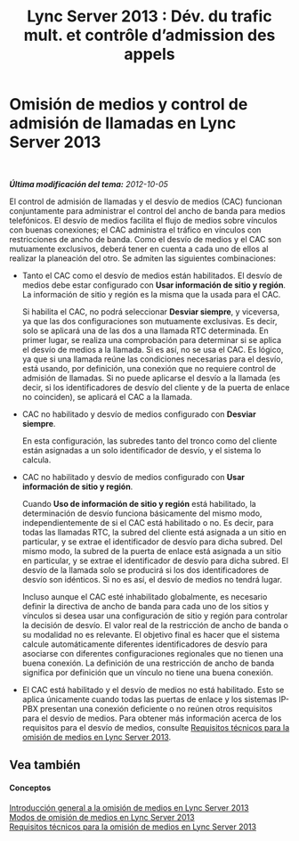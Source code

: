 ﻿---
title: "Lync Server 2013 : Dév. du trafic mult. et contrôle d’admission des appels"
TOCTitle: Omisión de medios y control de admisión de llamadas
ms:assetid: 120b2a2b-5f97-4735-a2ee-0f849feb8c1d
ms:mtpsurl: https://technet.microsoft.com/es-es/library/Gg398203(v=OCS.15)
ms:contentKeyID: 48274482
ms.date: 01/07/2017
mtps_version: v=OCS.15
ms.translationtype: HT
---

# Omisión de medios y control de admisión de llamadas en Lync Server 2013

 

_**Última modificación del tema:** 2012-10-05_

El control de admisión de llamadas y el desvío de medios (CAC) funcionan conjuntamente para administrar el control del ancho de banda para medios telefónicos. El desvío de medios facilita el flujo de medios sobre vínculos con buenas conexiones; el CAC administra el tráfico en vínculos con restricciones de ancho de banda. Como el desvío de medios y el CAC son mutuamente exclusivos, deberá tener en cuenta a cada uno de ellos al realizar la planeación del otro. Se admiten las siguientes combinaciones:

  - Tanto el CAC como el desvío de medios están habilitados. El desvío de medios debe estar configurado con **Usar información de sitio y región**. La información de sitio y región es la misma que la usada para el CAC.
    
    Si habilita el CAC, no podrá seleccionar **Desviar siempre**, y viceversa, ya que las dos configuraciones son mutuamente exclusivas. Es decir, solo se aplicará una de las dos a una llamada RTC determinada. En primer lugar, se realiza una comprobación para determinar si se aplica el desvío de medios a la llamada. Si es así, no se usa el CAC. Es lógico, ya que si una llamada reúne las condiciones necesarias para el desvío, está usando, por definición, una conexión que no requiere control de admisión de llamadas. Si no puede aplicarse el desvío a la llamada (es decir, si los identificadores de desvío del cliente y de la puerta de enlace no coinciden), se aplicará el CAC a la llamada.

  - CAC no habilitado y desvío de medios configurado con **Desviar siempre**.
    
    En esta configuración, las subredes tanto del tronco como del cliente están asignadas a un solo identificador de desvío, y el sistema lo calcula.

  - CAC no habilitado y desvío de medios configurado con **Usar información de sitio y región**.
    
    Cuando **Uso de información de sitio y región** está habilitado, la determinación de desvío funciona básicamente del mismo modo, independientemente de si el CAC está habilitado o no. Es decir, para todas las llamadas RTC, la subred del cliente está asignada a un sitio en particular, y se extrae el identificador de desvío para dicha subred. Del mismo modo, la subred de la puerta de enlace está asignada a un sitio en particular, y se extrae el identificador de desvío para dicha subred. El desvío de la llamada solo se producirá si los dos identificadores de desvío son idénticos. Si no es así, el desvío de medios no tendrá lugar.
    
    Incluso aunque el CAC esté inhabilitado globalmente, es necesario definir la directiva de ancho de banda para cada uno de los sitios y vínculos si desea usar una configuración de sitio y región para controlar la decisión de desvío. El valor real de la restricción de ancho de banda o su modalidad no es relevante. El objetivo final es hacer que el sistema calcule automáticamente diferentes identificadores de desvío para asociarse con diferentes configuraciones regionales que no tienen una buena conexión. La definición de una restricción de ancho de banda significa por definición que un vínculo no tiene una buena conexión.

  - El CAC está habilitado y el desvío de medios no está habilitado. Esto se aplica únicamente cuando todas las puertas de enlace y los sistemas IP-PBX presentan una conexión deficiente o no reúnen otros requisitos para el desvío de medios. Para obtener más información acerca de los requisitos para el desvío de medios, consulte [Requisitos técnicos para la omisión de medios en Lync Server 2013](lync-server-2013-technical-requirements-for-media-bypass.md).

## Vea también

#### Conceptos

[Introducción general a la omisión de medios en Lync Server 2013](lync-server-2013-overview-of-media-bypass.md)  
[Modos de omisión de medios en Lync Server 2013](lync-server-2013-media-bypass-modes.md)  
[Requisitos técnicos para la omisión de medios en Lync Server 2013](lync-server-2013-technical-requirements-for-media-bypass.md)

